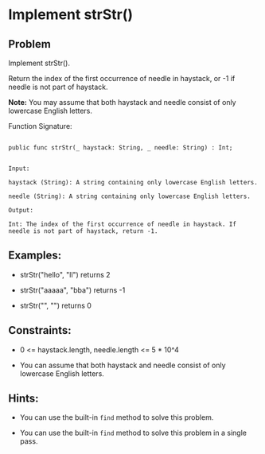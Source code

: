# Implement strStr()
## Problem

Implement strStr().

Return the index of the first occurrence of needle in haystack, or -1 if needle is not part of haystack.

**Note:** You may assume that both haystack and needle consist of only lowercase English letters.

Function Signature:

```motoko

public func strStr(_ haystack: String, _ needle: String) : Int;

```

```plaintext

Input:

haystack (String): A string containing only lowercase English letters.

needle (String): A string containing only lowercase English letters.

Output:

Int: The index of the first occurrence of needle in haystack. If needle is not part of haystack, return -1.

```

## Examples:

- strStr("hello", "ll") returns 2

- strStr("aaaaa", "bba") returns -1

- strStr("", "") returns 0

## Constraints:

- 0 <= haystack.length, needle.length <= 5 * 10^4

- You can assume that both haystack and needle consist of only lowercase English letters.

## Hints:

- You can use the built-in `find` method to solve this problem.

- You can use the built-in `find` method to solve this problem in a single pass.